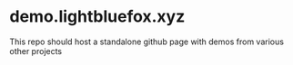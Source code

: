 # demo.lightbluefox.xyz
This repo should host a standalone github page with demos from various other projects
